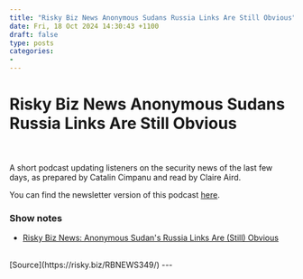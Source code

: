 ```yaml
---
title: "Risky Biz News Anonymous Sudans Russia Links Are Still Obvious"
date: Fri, 18 Oct 2024 14:30:43 +1100
draft: false
type: posts
categories: 
- 
---
```

# Risky Biz News Anonymous Sudans Russia Links Are Still Obvious

<br/>

<br/>
A short podcast updating listeners on the security news of the last few days, as prepared by Catalin Cimpanu and read by Claire Aird.

You can find the newsletter version of this podcast [here](https://news.risky.biz).

### Show notes

-   [Risky Biz News: Anonymous Sudan's Russia Links Are (Still) Obvious](https://news.risky.biz/risky-biz-news-the-feds-secretly-disrupted-anonymous-sudan-back-in-march/)

<br/>
[Source](https://risky.biz/RBNEWS349/)
---
